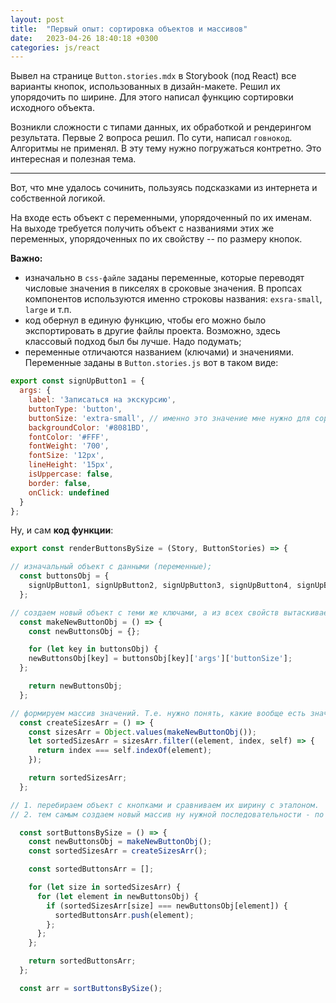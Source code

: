 ```yaml
---
layout: post
title:  "Первый опыт: сортировка объектов и массивов"
date:   2023-04-26 18:40:18 +0300
categories: js/react
---
```


Вывел на странице `Button.stories.mdx` в Storybook (под React) все варианты кнопок, использованных в дизайн-макете. Решил их упорядочить по ширине. Для этого написал функцию сортировки исходного объекта. 

Возникли сложности с типами данных, их обработкой и рендерингом результата. Первые 2 вопроса решил. По сути, написал `говнокод`. Алгоритмы не применял. В эту тему нужно погружаться контретно. Это интересная и полезная тема.

------  

Вот, что мне удалось сочинить, пользуясь подсказками из интернета и собственной логикой. 

На входе есть объект с переменными, упорядоченный по их именам. 
На выходе требуется получить объект с названиями этих же переменных, упорядоченных по их свойству -- по размеру кнопок.

**Важно:** 
- изначально в `css-файле` заданы переменные, которые переводят числовые значения в пикселях в сроковые значения. В пропсах компонентов используются именно строковы названия: `exsra-small`, `large` и т.п.
- код обернул в единую функцию, чтобы его можно было экспортировать в другие файлы проекта. Возможно, здесь классовый подход был бы лучше. Надо подумать;
- переменные отличаются названием (ключами) и значениями. Переменные заданы в `Button.stories.js` вот в таком виде:

```js
export const signUpButton1 = {
  args: {
    label: 'Записаться на экскурсию',
    buttonType: 'button',
    buttonSize: 'extra-small', // именно это значение мне нужно для сортировки!!!
    backgroundColor: '#8081BD',
    fontColor: '#FFF',
    fontWeight: '700',
    fontSize: '12px',
    lineHeight: '15px',
    isUppercase: false,
    border: false,
    onClick: undefined
  }
};
```

Ну, и сам **код функции**:
```jsx
export const renderButtonsBySize = (Story, ButtonStories) => {

// изначальный объект с данными (переменные);
  const buttonsObj = {
    signUpButton1, signUpButton2, signUpButton3, signUpButton4, signUpButton5, signUpButton6
  };

// создаем новый объект с теми же ключами, а из всех свойств вытаскиваем только нужные (ширину кнопки);
  const makeNewButtonObj = () => {
    const newButtonsObj = {};

    for (let key in buttonsObj) {
    newButtonsObj[key] = buttonsObj[key]['args']['buttonSize'];
  };

    return newButtonsObj;
  };

// формируем массив значений. Т.е. нужно понять, какие вообще есть значения ширины кнопок. Это послужит эталоном для сравнения.
  const createSizesArr = () => {
    const sizesArr = Object.values(makeNewButtonObj());
    let sortedSizesArr = sizesArr.filter((element, index, self) => {
      return index === self.indexOf(element);
    });

    return sortedSizesArr;
  };

// 1. перебираем объект с кнопками и сравниваем их ширину с эталоном.
// 2. тем самым создаем новый массив ну нужной последовательности - по ширине кнопки. При этом сохраняем названия ключей. Именно они нам важны, чтобы конкатенировать их.

  const sortButtonsBySize = () => {
    const newButtonsObj = makeNewButtonObj();
    const sortedSizesArr = createSizesArr();

    const sortedButtonsArr = [];

    for (let size in sortedSizesArr) {
      for (let element in newButtonsObj) {
        if (sortedSizesArr[size] === newButtonsObj[element]) {
          sortedButtonsArr.push(element);
        };
      };
    };

    return sortedButtonsArr;
  };

  const arr = sortButtonsBySize();

```